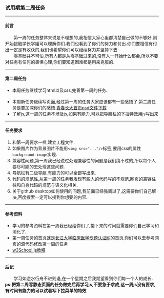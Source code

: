 ### 试用期第二周任务<hr>
#### 前言
&emsp;&emsp;第一周的任务整体来说是不理想的,我相信大家心里都清楚自己做的不够好,刚开始接触学长学姐可以理解你们.我们也看到了你们的努力和付出.你们要相信有付出一定是有收获的,我们也希望你们可以继续努力并坚持下去.<br>
&emsp;&emsp;零基础并不可怕,所有人都是从零基础过来的,没有人一开始什么都会,所以不要对任务有任何的畏惧心理,你们要知道困难都是用来克服的.<br><hr>
#### 第二周任务
<ul>
<li>本周任务继续学习html以及css,完善第一周的任务.</li>
<br>
<li>本周新任务继续写页面,经过第一周的任务大家应该都有一些感悟了.第二周任务是要加深你们的感悟.<a href="https://github.com/YUOL-CCY/YUOL-Task/blob/master/resources/5.4.psd">青春长大首页psd文件下载</a></li>
<li>了解js,这一周的任务不涉及js,如果有能力,可以把导航栏的下拉特效用js写出来</li>
</ul>
<hr>

#### 任务要求
1. 和第一周要求一样,建立工程文件.<br>
2. 如果图片作为背景图片不能用`<img src="..."/>`标签,要用css的属性`background-image`实现.<br>
3. 兼容性问题,第一周我已经说过处理兼容性的问题是我们绕不过的,所以每个人要尽可能的去处理这些问题.<br>
4. 导航栏有二级导航,有能力的可以全部写出来.<br>
5. 代码的规范性,从第一周的任务我发现有些人的代码写的不规范,网页的兼容往往和自身代码的规范与语义化相关.<br>
6. 关于github desktop如何使用的问题,我前面已经强调过了,这需要你们自己解决,百度搜索一定可以搜到你想要的内容.<br>
<hr>

#### 参考资料
<ul>
<li>学习的参考资料在第一周我已经给你们了,接下来的时间就需要你们自己学习和消化了.</li>
<li>第一周任务的首页就是<a href="http://yxb.yangtzeu.edu.cn/medical/yxrzztw/">长江大学临床医学专题认证网</a>的首页,你们可以去参考网页的源代码修改第一周的任务</li>
<li><a href="">w3School js教程</a>
</ul>
<hr>

#### 后记
&emsp;&emsp;学习如逆水行舟不进则退,在一个星期之后我期望看到你们每一个人的成长. **ps:把第二周写静态页面的任务做完后再学习js,不要急于求成,这一周js没有要求,有时间有能力的可以试着写下拉菜单的特效**



